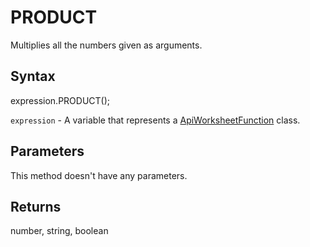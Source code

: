 # PRODUCT

Multiplies all the numbers given as arguments.

## Syntax

expression.PRODUCT();

`expression` - A variable that represents a [ApiWorksheetFunction](../ApiWorksheetFunction.md) class.

## Parameters

This method doesn't have any parameters.

## Returns

number, string, boolean